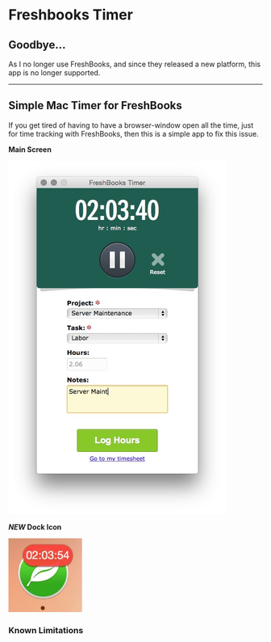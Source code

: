 # Freshbooks Timer

## Goodbye...
As I no longer use FreshBooks, and since they released a new platform, this app is no longer supported.

----

## Simple Mac Timer for FreshBooks

If you get tired of having to have a browser-window open all the time, just for time tracking with FreshBooks, then this is a simple app to fix this issue.


**Main Screen**

![Main Screen](https://raw.githubusercontent.com/russianryebread/Freshbooks-Timer/master/readme_images/main_screen.jpg)



***NEW* Dock Icon**

![Dock Icon](https://raw.githubusercontent.com/russianryebread/Freshbooks-Timer/master/readme_images/dock_icon.jpg)



### Known Limitations
